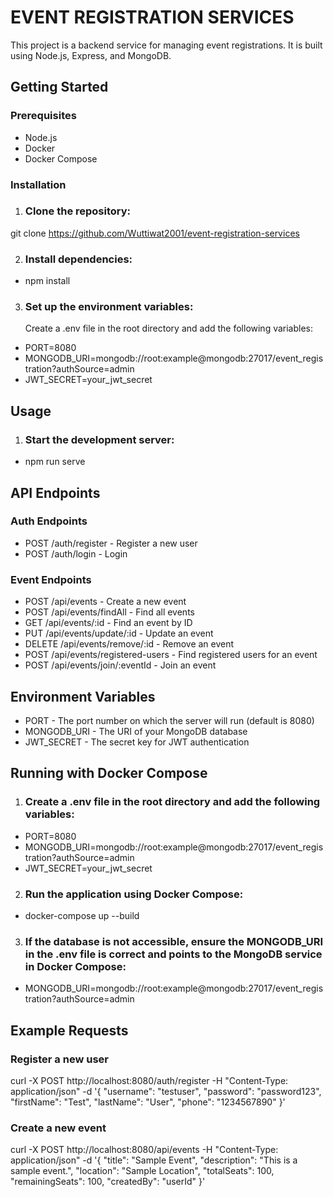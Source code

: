 # EVENT REGISTRATION SERVICES
This project is a backend service for managing event registrations. It is built using Node.js, Express, and MongoDB.

## Getting Started

### Prerequisites

- Node.js
- Docker
- Docker Compose

### Installation

1. ### Clone the repository:

git clone https://github.com/Wuttiwat2001/event-registration-services

2. ### Install dependencies:

- npm install

3. ### Set up the environment variables:
   Create a .env file in the root directory and add the following variables:

- PORT=8080
- MONGODB_URI=mongodb://root:example@mongodb:27017/event_registration?authSource=admin
- JWT_SECRET=your_jwt_secret

## Usage
1. ### Start the development server:

- npm run serve

## API Endpoints

### Auth Endpoints

- POST /auth/register - Register a new user
- POST /auth/login - Login

### Event Endpoints

- POST /api/events - Create a new event
- POST /api/events/findAll - Find all events
- GET /api/events/:id - Find an event by ID
- PUT /api/events/update/:id - Update an event
- DELETE /api/events/remove/:id - Remove an event
- POST /api/events/registered-users - Find registered users for an event
- POST /api/events/join/:eventId - Join an event

## Environment Variables

- PORT - The port number on which the server will run (default is 8080)
- MONGODB_URI - The URI of your MongoDB database
- JWT_SECRET - The secret key for JWT authentication

## Running with Docker Compose

1. ### Create a .env file in the root directory and add the following variables:

- PORT=8080
- MONGODB_URI=mongodb://root:example@mongodb:27017/event_registration?authSource=admin
- JWT_SECRET=your_jwt_secret

2. ### Run the application using Docker Compose:

- docker-compose up --build

3. ### If the database is not accessible, ensure the MONGODB_URI in the .env file is correct and points to the MongoDB service in Docker Compose:

- MONGODB_URI=mongodb://root:example@mongodb:27017/event_registration?authSource=admin

## Example Requests

### Register a new user

curl -X POST http://localhost:8080/auth/register -H "Content-Type: application/json" -d '{
  "username": "testuser",
  "password": "password123",
  "firstName": "Test",
  "lastName": "User",
  "phone": "1234567890"
}'

### Create a new event

curl -X POST http://localhost:8080/api/events -H "Content-Type: application/json" -d '{
  "title": "Sample Event",
  "description": "This is a sample event.",
  "location": "Sample Location",
  "totalSeats": 100,
  "remainingSeats": 100,
  "createdBy": "userId"
}'